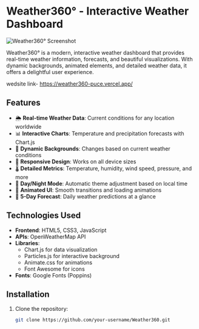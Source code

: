# Weather360° - Interactive Weather Dashboard

![Weather360° Screenshot]() <!-- Add a screenshot later -->

Weather360° is a modern, interactive weather dashboard that provides real-time weather information, forecasts, and beautiful visualizations. With dynamic backgrounds, animated elements, and detailed weather data, it offers a delightful user experience.

wedsite link- https://weather360-puce.vercel.app/

## Features

- 🌦️ **Real-time Weather Data**: Current conditions for any location worldwide
- 📊 **Interactive Charts**: Temperature and precipitation forecasts with Chart.js
- 🌅 **Dynamic Backgrounds**: Changes based on current weather conditions
- 📱 **Responsive Design**: Works on all device sizes
- 🌡️ **Detailed Metrics**: Temperature, humidity, wind speed, pressure, and more
- 🌙 **Day/Night Mode**: Automatic theme adjustment based on local time
- 🎨 **Animated UI**: Smooth transitions and loading animations
- 📍 **5-Day Forecast**: Daily weather predictions at a glance

## Technologies Used

- **Frontend**: HTML5, CSS3, JavaScript
- **APIs**: OpenWeatherMap API
- **Libraries**:
  - Chart.js for data visualization
  - Particles.js for interactive background
  - Animate.css for animations
  - Font Awesome for icons
- **Fonts**: Google Fonts (Poppins)

## Installation

1. Clone the repository:
   ```bash
   git clone https://github.com/your-username/Weather360.git
